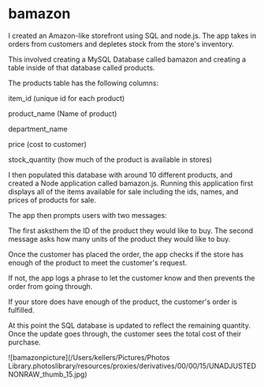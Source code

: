 # bamazon
I created an Amazon-like storefront using SQL and node.js. The app takes in orders from customers and depletes stock from the store's inventory. 

This involved creating a MySQL Database called bamazon and creating a table inside of that database called products.

The products table has the following columns:

item_id (unique id for each product)

product_name (Name of product)

department_name

price (cost to customer)

stock_quantity (how much of the product is available in stores)

I then populated this database with around 10 different products, and created a Node application called bamazon.js. Running this application first displays all of the items available for sale including the ids, names, and prices of products for sale.

The app then prompts users with two messages:

The first asksthem the ID of the product they would like to buy. The second message asks how many units of the product they would like to buy.

Once the customer has placed the order, the app checks if the store has enough of the product to meet the customer's request.

If not, the app logs a phrase to let the customer know and then prevents the order from going through.

If your store does have enough of the product, the customer's order is fulfilled.

At this point the SQL database is updated to reflect the remaining quantity. Once the update goes through, the customer sees the total cost of their purchase.

![bamazonpicture](/Users/kellers/Pictures/Photos Library.photoslibrary/resources/proxies/derivatives/00/00/15/UNADJUSTEDNONRAW_thumb_15.jpg)
